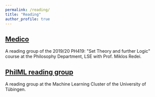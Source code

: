 ```yaml
---
permalink: /reading/
title: "Reading"
author_profile: true
---
```


## [Medico](/reading/medico/)
A reading group of the 2019/20 PH419: "Set Theory and further Logic" course at the Philosophy Department, LSE with Prof. Miklos Redei.


## [PhilML reading group](/reading/philml)
A reading group at the Machine Learning Cluster of the University of Tübingen.